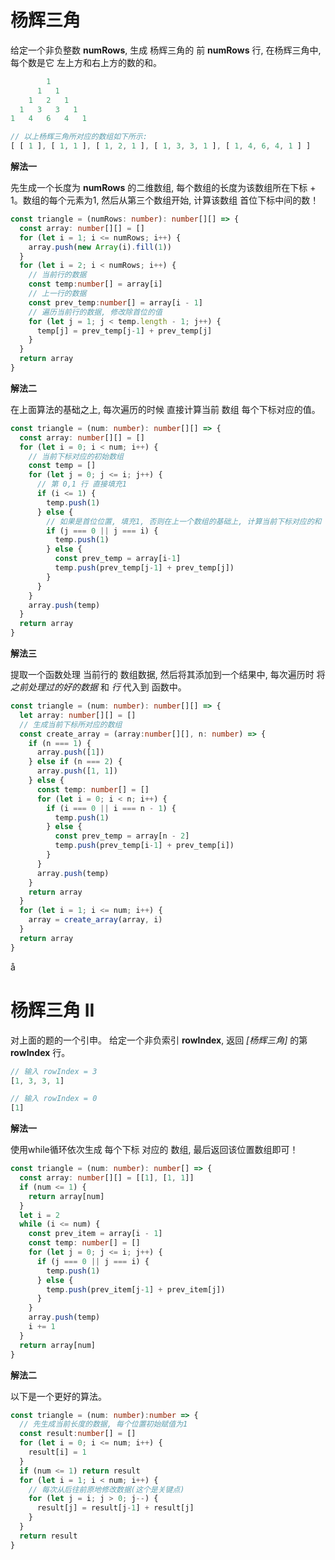 # 杨辉三角

  给定一个非负整数 **numRows**, 生成 杨辉三角的 前 **numRows** 行, 在杨辉三角中, 每个数是它 左上方和右上方的数的和。

```js
        1
      1   1
    1   2   1
  1   3   3   1
1   4   6   4   1

// 以上杨辉三角所对应的数组如下所示:
[ [ 1 ], [ 1, 1 ], [ 1, 2, 1 ], [ 1, 3, 3, 1 ], [ 1, 4, 6, 4, 1 ] ]
```

**解法一**

  先生成一个长度为 **numRows** 的二维数组, 每个数组的长度为该数组所在下标 + 1。数组的每个元素为1, 然后从第三个数组开始, 计算该数组 首位下标中间的数！

```ts
const triangle = (numRows: number): number[][] => {
  const array: number[][] = []
  for (let i = 1; i <= numRows; i++) {
    array.push(new Array(i).fill(1))
  }
  for (let i = 2; i < numRows; i++) {
    // 当前行的数据
    const temp:number[] = array[i]
    // 上一行的数据
    const prev_temp:number[] = array[i - 1]
    // 遍历当前行的数据, 修改除首位的值
    for (let j = 1; j < temp.length - 1; j++) {
      temp[j] = prev_temp[j-1] + prev_temp[j]
    }
  }
  return array
}
```

**解法二**

  在上面算法的基础之上, 每次遍历的时候 直接计算当前 数组 每个下标对应的值。

```ts
const triangle = (num: number): number[][] => {
  const array: number[][] = []
  for (let i = 0; i < num; i++) {
    // 当前下标对应的初始数组
    const temp = []
    for (let j = 0; j <= i; j++) {
      // 第 0,1 行 直接填充1
      if (i <= 1) {
        temp.push(1)
      } else {
        // 如果是首位位置, 填充1, 否则在上一个数组的基础上, 计算当前下标对应的和
        if (j === 0 || j === i) {
          temp.push(1)
        } else {
          const prev_temp = array[i-1]
          temp.push(prev_temp[j-1] + prev_temp[j])
        }
      }
    }
    array.push(temp)
  }
  return array
}
```

**解法三**

  提取一个函数处理 当前行的 数组数据, 然后将其添加到一个结果中, 每次遍历时 将 *之前处理过的好的数据* 和 *行* 代入到 函数中。

```ts
const triangle = (num: number): number[][] => {
  let array: number[][] = []
  // 生成当前下标所对应的数组
  const create_array = (array:number[][], n: number) => {
    if (n === 1) {
      array.push([1])
    } else if (n === 2) {
      array.push([1, 1])
    } else {
      const temp: number[] = []
      for (let i = 0; i < n; i++) {
        if (i === 0 || i === n - 1) {
          temp.push(1)
        } else {
          const prev_temp = array[n - 2]
          temp.push(prev_temp[i-1] + prev_temp[i])
        }
      }
      array.push(temp)
    }
    return array
  }
  for (let i = 1; i <= num; i++) {
    array = create_array(array, i)
  }
  return array
}
```
å
# 杨辉三角 II

  对上面的题的一个引申。
  给定一个非负索引 **rowIndex**, 返回 *[杨辉三角]* 的第 **rowIndex** 行。

```ts
// 输入 rowIndex = 3
[1, 3, 3, 1]

// 输入 rowIndex = 0
[1]
```

**解法一**

  使用while循环依次生成 每个下标 对应的 数组, 最后返回该位置数组即可！

```ts
const triangle = (num: number): number[] => {
  const array: number[][] = [[1], [1, 1]]
  if (num <= 1) {
    return array[num]
  }
  let i = 2
  while (i <= num) {
    const prev_item = array[i - 1]
    const temp: number[] = []
    for (let j = 0; j <= i; j++) {
      if (j === 0 || j === i) {
        temp.push(1)
      } else {
        temp.push(prev_item[j-1] + prev_item[j])
      }
    }
    array.push(temp)
    i += 1
  }
  return array[num]
}
```

**解法二**

  以下是一个更好的算法。

```ts
const triangle = (num: number):number => {
  // 先生成当前长度的数据, 每个位置初始赋值为1
  const result:number[] = []
  for (let i = 0; i <= num; i++) {
    result[i] = 1
  }
  if (num <= 1) return result
  for (let i = 1; i < num; i++) {
    // 每次从后往前原地修改数据(这个是关键点)
    for (let j = i; j > 0; j--) {
      result[j] = result[j-1] + result[j]
    }
  }
  return result
}
```
